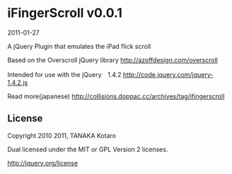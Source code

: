 iFingerScroll v0.0.1
=================
2011-01-27

A jQuery Plugin that emulates the iPad flick scroll
 
Based on the Overscroll jQuery library
<http://azoffdesign.com/overscroll>

Intended for use with the jQuery　1.4.2
<http://code.jquery.com/jquery-1.4.2.js>

Read more(japanese)
<http://collisions.doppac.cc/archives/tag/ifingerscroll>
 
License
-------
Copyright 2010 2011, TANAKA Kotaro

Dual licensed under the MIT or GPL Version 2 licenses.

<http://jquery.org/license>
